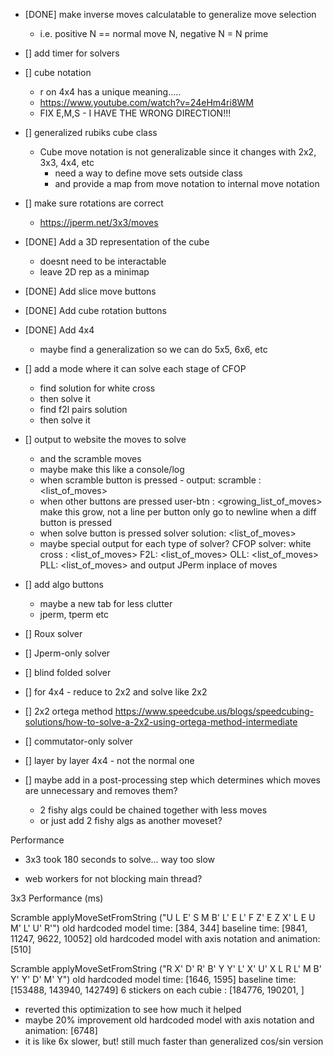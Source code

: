 

- [DONE] make inverse moves calculatable to generalize move selection
    - i.e. positive N == normal move N, negative N = N prime

- [] add timer for solvers


- [] cube notation
    - r on 4x4 has a unique meaning.....
    - https://www.youtube.com/watch?v=24eHm4ri8WM
    - FIX E,M,S - I HAVE THE WRONG DIRECTION!!!


- [] generalized rubiks cube class
    - Cube move notation is not generalizable since it changes with 2x2, 3x3, 4x4, etc
        - need a way to define move sets outside class
        - and provide a map from move notation to internal move notation

- [] make sure rotations are correct
    - https://jperm.net/3x3/moves

- [DONE] Add a 3D representation of the cube
    - doesnt need to be interactable
    - leave 2D rep as a minimap
- [DONE] Add slice move buttons
- [DONE] Add cube rotation buttons

- [DONE] Add 4x4
     - maybe find a generalization so we can do 5x5, 6x6, etc

- [] add a mode where it can solve each stage of CFOP 
    - find solution for white cross
    - then solve it
    - find f2l pairs solution
    - then solve it

- [] output to website the moves to solve
    - and the scramble moves
    - maybe make this like a console/log
    - when scramble button is pressed - output:
        scramble : <list_of_moves>
    - when other buttons are pressed
        user-btn : <growing_list_of_moves> 
        make this grow, not a line per button
        only go to newline when a diff button is pressed
    - when solve button is pressed
        solver solution: <list_of_moves>
    - maybe special output for each type of solver?
        CFOP solver:
            white cross : <list_of_moves>
            F2L: <list_of_moves>
            OLL: <list_of_moves>
            PLL: <list_of_moves>
            and output JPerm inplace of moves

- [] add algo buttons
    - maybe a new tab for less clutter
    - jperm, tperm etc

- [] Roux solver
- [] Jperm-only solver
- [] blind folded solver
- [] for 4x4 - reduce to 2x2 and solve like 2x2
- [] 2x2 ortega method https://www.speedcube.us/blogs/speedcubing-solutions/how-to-solve-a-2x2-using-ortega-method-intermediate
- [] commutator-only solver
- [] layer by layer 4x4 - not the normal one

- [] maybe add in a post-processing step which determines which moves are unnecessary and removes them?
    - 2 fishy algs could be chained together with less moves
    - or just add 2 fishy algs as another moveset?


Performance
- 3x3 took 180 seconds to solve... way too slow

- web workers for not blocking main thread?



3x3 Performance (ms)

Scramble applyMoveSetFromString ("U L E' S M B' L' E L' F Z' E Z X' L E U M' L' U' R'")
old hardcoded model time: [384, 344]
baseline time: [9841, 11247, 9622, 10052]
old hardcoded model with axis notation and animation: [510]

Scramble applyMoveSetFromString ("R X' D' R' B' Y Y' L' X' U' X L R L' M B' Y' Y' D' M' Y")
old hardcoded model time: [1646, 1595]
baseline time: [153488, 143940, 142749]
6 stickers on each cubie : [184776, 190201, ]
- reverted this optimization to see how much it helped
- maybe 20% improvement
old hardcoded model with axis notation and animation: [6748]
- it is like 6x slower, but! still much faster than generalized cos/sin version







